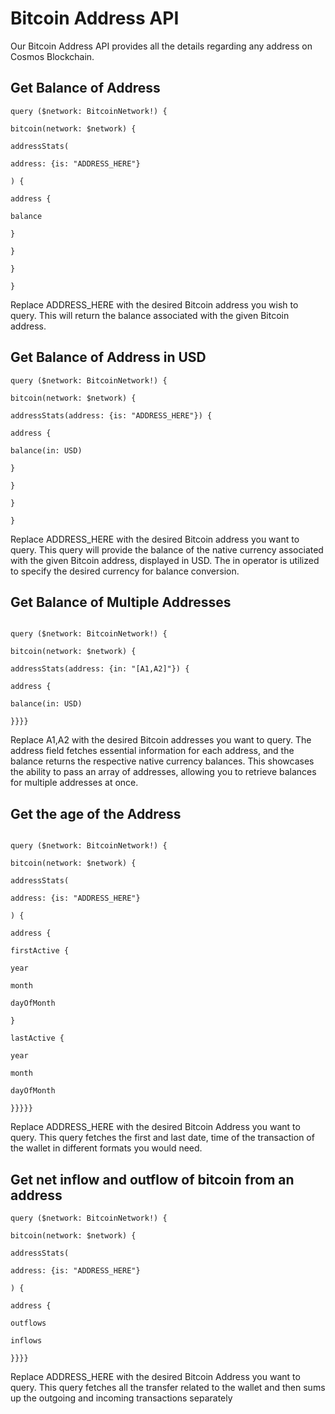 
# Bitcoin Address API

Our Bitcoin Address API provides all the details regarding any address on Cosmos Blockchain.

## Get Balance of Address

```
query ($network: BitcoinNetwork!) {

bitcoin(network: $network) {

addressStats(

address: {is: "ADDRESS_HERE"}

) {

address {

balance

}

}

}

}

```

Replace ADDRESS_HERE with the desired Bitcoin address you wish to query. This will return the balance associated with the given Bitcoin address.

  

## Get Balance of Address in USD

  
```
query ($network: BitcoinNetwork!) {

bitcoin(network: $network) {

addressStats(address: {is: "ADDRESS_HERE"}) {

address {

balance(in: USD)

}

}

}

}
```
  
  

Replace ADDRESS_HERE with the desired Bitcoin address you want to query. This query will provide the balance of the native currency associated with the given Bitcoin address, displayed in USD. The in operator is utilized to specify the desired currency for balance conversion.

  

## Get Balance of Multiple Addresses[​](https://docs.bitquery.io/v1/docs/Examples/cosmos/address#get-balance-of-multiple-addresses)

  ```

query ($network: BitcoinNetwork!) {

bitcoin(network: $network) {

addressStats(address: {in: "[A1,A2]"}) {

address {

balance(in: USD)

}}}}
```
  

Replace A1,A2 with the desired Bitcoin addresses you want to query. The address field fetches essential information for each address, and the balance returns the respective native currency balances. This showcases the ability to pass an array of addresses, allowing you to retrieve balances for multiple addresses at once.

## Get the age of the Address

  
  ```

query ($network: BitcoinNetwork!) {

bitcoin(network: $network) {

addressStats(

address: {is: "ADDRESS_HERE"}

) {

address {

firstActive {

year

month

dayOfMonth

}

lastActive {

year

month

dayOfMonth

}}}}}
```
Replace ADDRESS_HERE with the desired Bitcoin Address you want to query. This query fetches the first and last date, time of the transaction of the wallet in different formats you would need.

## Get net inflow and outflow of bitcoin from an address

  
```
query ($network: BitcoinNetwork!) {

bitcoin(network: $network) {

addressStats(

address: {is: "ADDRESS_HERE"}

) {

address {

outflows

inflows

}}}}
```
Replace ADDRESS_HERE with the desired Bitcoin Address you want to query. This query fetches all the transfer related to the wallet and then sums up the outgoing and incoming transactions separately

